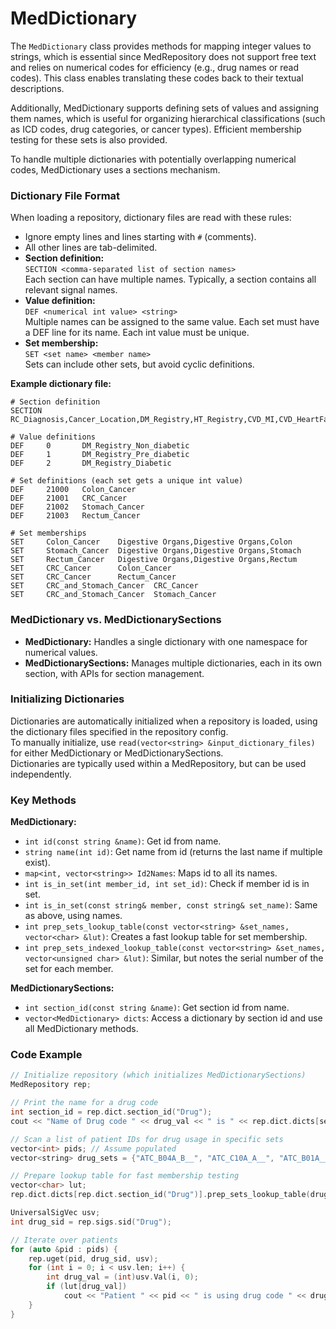 # MedDictionary

The `MedDictionary` class provides methods for mapping integer values to strings, which is essential since MedRepository does not support free text and relies on numerical codes for efficiency (e.g., drug names or read codes). This class enables translating these codes back to their textual descriptions.

Additionally, MedDictionary supports defining sets of values and assigning them names, which is useful for organizing hierarchical classifications (such as ICD codes, drug categories, or cancer types). Efficient membership testing for these sets is also provided.

To handle multiple dictionaries with potentially overlapping numerical codes, MedDictionary uses a sections mechanism.

### Dictionary File Format

When loading a repository, dictionary files are read with these rules:

- Ignore empty lines and lines starting with `#` (comments).
- All other lines are tab-delimited.
- **Section definition:**  
  `SECTION <comma-separated list of section names>`  
  Each section can have multiple names. Typically, a section contains all relevant signal names.
- **Value definition:**  
  `DEF <numerical int value> <string>`  
  Multiple names can be assigned to the same value. Each set must have a DEF line for its name. Each int value must be unique.
- **Set membership:**  
  `SET <set name> <member name>`  
  Sets can include other sets, but avoid cyclic definitions.

**Example dictionary file:**
```
# Section definition
SECTION RC_Diagnosis,Cancer_Location,DM_Registry,HT_Registry,CVD_MI,CVD_HeartFailure,CVD_HemorhagicStroke,CVD_IschemicStroke,CKD_State,DEATH

# Value definitions
DEF     0       DM_Registry_Non_diabetic
DEF     1       DM_Registry_Pre_diabetic
DEF     2       DM_Registry_Diabetic

# Set definitions (each set gets a unique int value)
DEF     21000   Colon_Cancer
DEF     21001   CRC_Cancer
DEF     21002   Stomach_Cancer
DEF     21003   Rectum_Cancer

# Set memberships
SET     Colon_Cancer    Digestive Organs,Digestive Organs,Colon
SET     Stomach_Cancer  Digestive Organs,Digestive Organs,Stomach
SET     Rectum_Cancer   Digestive Organs,Digestive Organs,Rectum
SET     CRC_Cancer      Colon_Cancer
SET     CRC_Cancer      Rectum_Cancer
SET     CRC_and_Stomach_Cancer  CRC_Cancer
SET     CRC_and_Stomach_Cancer  Stomach_Cancer
```

### MedDictionary vs. MedDictionarySections

- **MedDictionary:** Handles a single dictionary with one namespace for numerical values.
- **MedDictionarySections:** Manages multiple dictionaries, each in its own section, with APIs for section management.

### Initializing Dictionaries

Dictionaries are automatically initialized when a repository is loaded, using the dictionary files specified in the repository config.  
To manually initialize, use `read(vector<string> &input_dictionary_files)` for either MedDictionary or MedDictionarySections.  
Dictionaries are typically used within a MedRepository, but can be used independently.

### Key Methods

**MedDictionary:**
- `int id(const string &name)`: Get id from name.
- `string name(int id)`: Get name from id (returns the last name if multiple exist).
- `map<int, vector<string>> Id2Names`: Maps id to all its names.
- `int is_in_set(int member_id, int set_id)`: Check if member id is in set.
- `int is_in_set(const string& member, const string& set_name)`: Same as above, using names.
- `int prep_sets_lookup_table(const vector<string> &set_names, vector<char> &lut)`: Creates a fast lookup table for set membership.
- `int prep_sets_indexed_lookup_table(const vector<string> &set_names, vector<unsigned char> &lut)`: Similar, but notes the serial number of the set for each member.

**MedDictionarySections:**
- `int section_id(const string &name)`: Get section id from name.
- `vector<MedDictionary> dicts`: Access a dictionary by section id and use all MedDictionary methods.

### Code Example

```c++
// Initialize repository (which initializes MedDictionarySections)
MedRepository rep;

// Print the name for a drug code
int section_id = rep.dict.section_id("Drug");
cout << "Name of Drug code " << drug_val << " is " << rep.dict.dicts[section_id].name(drug_val);

// Scan a list of patient IDs for drug usage in specific sets
vector<int> pids; // Assume populated
vector<string> drug_sets = {"ATC_B04A_B__", "ATC_C10A_A__", "ATC_B01A____"}; // Example sets

// Prepare lookup table for fast membership testing
vector<char> lut;
rep.dict.dicts[rep.dict.section_id("Drug")].prep_sets_lookup_table(drug_sets, lut);

UniversalSigVec usv;
int drug_sid = rep.sigs.sid("Drug");

// Iterate over patients
for (auto &pid : pids) {
    rep.uget(pid, drug_sid, usv);
    for (int i = 0; i < usv.len; i++) {
        int drug_val = (int)usv.Val(i, 0);
        if (lut[drug_val])
            cout << "Patient " << pid << " is using drug code " << drug_val << " at time " << usv.Time(i,0); // Print usage
    }
}
```
